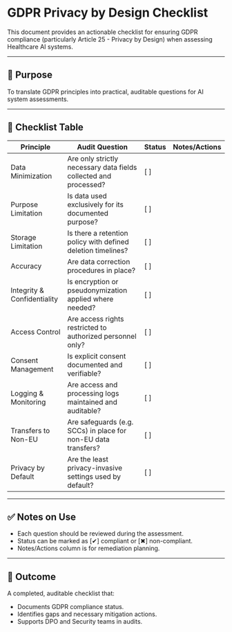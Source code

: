 # GDPR Privacy by Design Checklist

This document provides an actionable checklist for ensuring GDPR compliance (particularly Article 25 - Privacy by Design) when assessing Healthcare AI systems.

---

## 🎯 Purpose
To translate GDPR principles into practical, auditable questions for AI system assessments.

---

## 📌 Checklist Table

| Principle              | Audit Question                                                       | Status | Notes/Actions                           |
|-------------------------|---------------------------------------------------------------------|--------|-----------------------------------------|
| Data Minimization       | Are only strictly necessary data fields collected and processed?    | [ ]    |                                         |
| Purpose Limitation      | Is data used exclusively for its documented purpose?                | [ ]    |                                         |
| Storage Limitation      | Is there a retention policy with defined deletion timelines?        | [ ]    |                                         |
| Accuracy                | Are data correction procedures in place?                            | [ ]    |                                         |
| Integrity & Confidentiality | Is encryption or pseudonymization applied where needed?         | [ ]    |                                         |
| Access Control          | Are access rights restricted to authorized personnel only?          | [ ]    |                                         |
| Consent Management      | Is explicit consent documented and verifiable?                      | [ ]    |                                         |
| Logging & Monitoring    | Are access and processing logs maintained and auditable?            | [ ]    |                                         |
| Transfers to Non-EU     | Are safeguards (e.g. SCCs) in place for non-EU data transfers?      | [ ]    |                                         |
| Privacy by Default      | Are the least privacy-invasive settings used by default?            | [ ]    |                                         |

---

## ✅ Notes on Use
- Each question should be reviewed during the assessment.
- Status can be marked as [✔] compliant or [✖] non-compliant.
- Notes/Actions column is for remediation planning.

---

## 📌 Outcome
A completed, auditable checklist that:
- Documents GDPR compliance status.
- Identifies gaps and necessary mitigation actions.
- Supports DPO and Security teams in audits.

